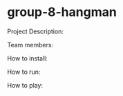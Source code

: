 # group-8-hangman
Project Description: 

Team members: 

How to install:

How to run:

How to play: 
